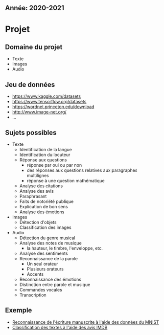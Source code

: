 Année: 2020-2021
----------------

# Projet


## Domaine du projet
 - Texte
 - Images
 - Audio

## Jeu de données
 - https://www.kaggle.com/datasets
 - https://www.tensorflow.org/datasets
 - https://wordnet.princeton.edu/download
 - http://www.image-net.org/
 - ...

## Sujets possibles
 - Texte
   - Identification de la langue
   - Identification du locuteur
   - Réponse aux questions
      - réponse par oui ou par non
      - des réponses aux questions relatives aux paragraphes multilignes
      - réponse à une question mathématique
   - Analyse des citations
   - Analyse des avis
   - Paraphrasant
   - Faits de notoriété publique
   - Explication de bon sens
   - Analyse des émotions
 - Images
   - Détection d'objets
   - Classification des images
 - Audio
   - Détection du genre musical
   - Analyse des notes de musique
     - la hauteur, le timbre, l'enveloppe, etc.
   - Analyse des sentiments
   - Reconnaissance de la parole
     - Un seul orateur
     - Plusieurs orateurs
     - Accents
   - Reconnaissance des émotions
   - Distinction entre parole et musique
   - Commandes vocales
   - Transcription



## Exemple
 - [Reconnaissance de l'écriture manuscrite à l'aide des données du MNIST](Introduction.ipynb)
 - [Classification des textes à l'aide des avis IMDB](Textes.ipynb)
